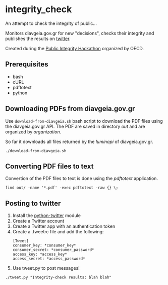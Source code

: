 # integrity_check
An attempt to check the integrity of public...

Monitors diavgeia.gov.gr for new "decisions", checks their integrity and publishes the results on [twitter](https://twitter.com/integrity_calc).

Created during the [Public Integrity Hackathon](http://www.oecd.org/gov/ethics/public-integrity-hackathon.htm) organized by OECD.

## Prerequisites

- bash
- cURL
- pdftotext
- python

## Downloading PDFs from diavgeia.gov.gr

Use `download-from-diavgeia.sh` bash script to download the PDF files using the diavgeia.gov.gr API. The PDF are saved in directory *out* and are organized by *organization*.

So far it downloads all files returned by the *luminapi* of diavgeia.gov.gr.

```
./download-from-diavgeia.sh
```

## Converting PDF files to text

Convertion of the PDF files to text is done using the *pdftotext* application.

```
find out/ -name '*.pdf' -exec pdftotext -raw {} \;
```

## Posting to twitter

1. Install the [python-twitter](https://github.com/bear/python-twitter) module
1. Create a Twitter account
1. Create a Twitter app with an authentication token
1. Create a .tweetrc file and add the following:
    ```
    [Tweet]
    consumer_key: *consumer_key*
    consumer_secret: *consumer_password*
    access_key: *access_key*
    access_secret: *access_password*
    ```
1. Use tweet.py to post messages!

```
./tweet.py "Integrity-check results: blah blah"
```

